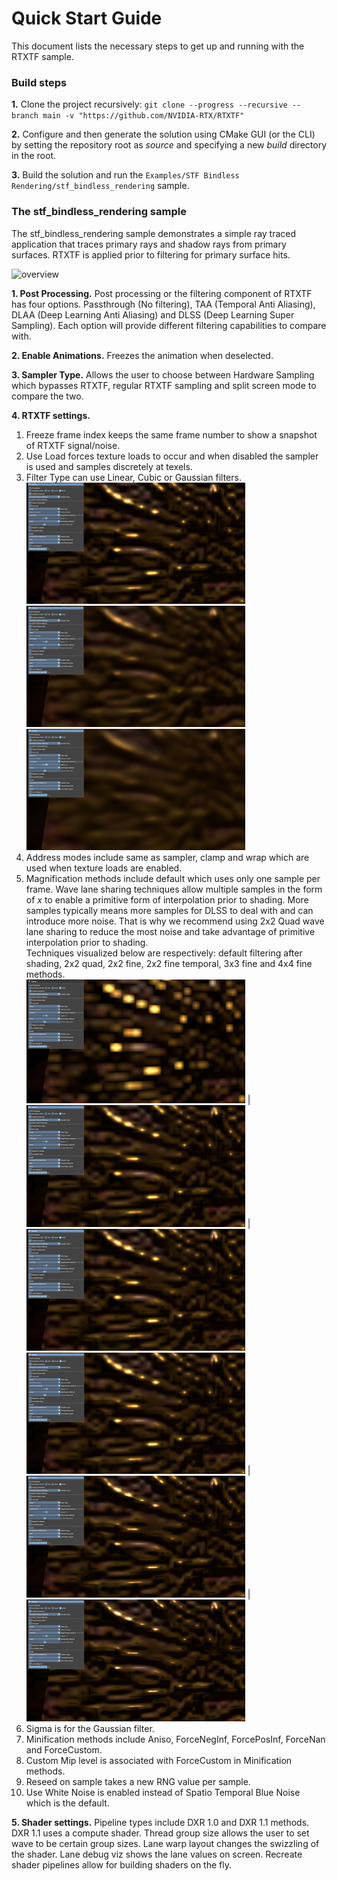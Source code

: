 # Quick Start Guide

This document lists the necessary steps to get up and running with the RTXTF sample.


### Build steps

**1.** Clone the project recursively:
    ```
    git clone --progress --recursive --branch main -v "https://github.com/NVIDIA-RTX/RTXTF"
    ```

**2.** Configure and then generate the solution using CMake GUI (or the CLI) by setting the repository root as _source_ and specifying a new _build_ directory in the root.

**3.** Build the solution and run the `Examples/STF Bindless Rendering/stf_bindless_rendering` sample.

### The stf_bindless_rendering sample
The stf_bindless_rendering sample demonstrates a simple ray traced application that traces primary rays and shadow rays from primary surfaces.  RTXTF is applied prior to filtering for primary surface hits.

![overview](images/stf_ui.png)

**1. Post Processing.** Post processing or the filtering component of RTXTF has four options.  Passthrough (No filtering), TAA (Temporal Anti Aliasing), DLAA (Deep Learning Anti Aliasing) and DLSS (Deep Learning Super Sampling).  Each option will provide different filtering capabilities to compare with.

**2. Enable Animations.** Freezes the animation when deselected.

**3. Sampler Type.** Allows the user to choose between Hardware Sampling which bypasses RTXTF, regular RTXTF sampling and split screen mode to compare the two.

**4. RTXTF settings.**
  1. Freeze frame index keeps the same frame number to show a snapshot of RTXTF signal/noise.<br/>
  2. Use Load forces texture loads to occur and when disabled the sampler is used and samples discretely at texels.<br/>
  3. Filter Type can use Linear, Cubic or Gaussian filters.<br/>
  ![Texture 2D Linear Filter Magnification](images/LinearFilterType.png) ![Texture 2D Cubic Filter Magnification](images/CubicFilterType.png) ![Texture 2D Gaussian Filter Magnification](images/GaussianFilterType.png)
  4. Address modes include same as sampler, clamp and wrap which are used when texture loads are enabled.<br/>
  5. Magnification methods include default which uses only one sample per frame. Wave lane sharing techniques allow multiple samples in the form of *x* to enable a primitive form of interpolation prior to shading. More samples typically means more samples for DLSS to deal with and can introduce more noise.  That is why we recommend using 2x2 Quad wave lane sharing to reduce the most noise and take advantage of primitive interpolation prior to shading.<br/>
	 Techniques visualized below are respectively: default filtering after shading, 2x2 quad, 2x2 fine, 2x2 fine temporal, 3x3 fine and 4x4 fine methods.<br/>
	![Default Mag Method](images/defaultMagMethod.png) | ![2x2 Quad Mag Method](images/2x2QuadMagMethod.png) | ![2x2 Fine Mag Method](images/2x2FineMagMethod.png)
	![2x2 Fine Temporal Mag Method](images/2x2FineTemporalMagMethod.png) | ![3x3 Fine ALU Mag Method](images/3x3FineALUMagMethod.png) | ![4x4 Fine Mag Method](images/4x4FineMagMethod.png)
  6. Sigma is for the Gaussian filter.<br/>
  7. Minification methods include Aniso, ForceNegInf, ForcePosInf, ForceNan and ForceCustom.<br/>
  8. Custom Mip level is associated with ForceCustom in Minification methods.<br/>
  9. Reseed on sample takes a new RNG value per sample.<br/>
  10. Use White Noise is enabled instead of Spatio Temporal Blue Noise which is the default.<br/>

**5. Shader settings.** Pipeline types include DXR 1.0 and DXR 1.1 methods.  DXR 1.1 uses a compute shader.  Thread group size allows the user to set wave to be certain group sizes.  Lane warp layout changes the swizzling of the shader.  Lane debug viz shows the lane values on screen.  Recreate shader pipelines allow for building shaders on the fly.